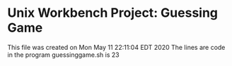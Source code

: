 # Unix Workbench Project: Guessing Game
This file was created on Mon May 11 22:11:04 EDT 2020
The lines are code in the program guessinggame.sh is 23
